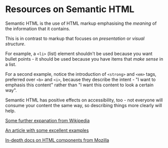 # Resources on Semantic HTML

Semantic HTML is the use of HTML markup emphasising the _meaning_ of the information that it contains.

This is in contrast to markup that focuses on _presentation_ or _visual structure_.

For example, a `<li>` (list) element shouldn't be used because you want bullet points - it should be used because you have items that _make sense_ in a list.

For a second example, notice the introduction of `<strong>` and `<em>` tags, preferred over `<b>` and `<i>`, because they describe the intent - "I want to emphasis this content" rather than "I want this content to look a certain way".

Semantic HTML has positive effects on accessibility, too - not everyone will consume your content the same way, so describing things more clearly will help.

[Some further expanation from Wikipedia](https://en.wikipedia.org/wiki/Semantic_HTML)

[An article with some excellent examples](https://internetingishard.com/html-and-css/semantic-html/)

[In-depth docs on HTML components from Mozilla](https://developer.mozilla.org/en-US/docs/Web/HTML)
